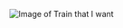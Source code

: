 ![Image of Train that I want](https://www.dm-toys.de/files/produktfotos/Fleischmann/2021/Fleischmann_740171.jpg)
